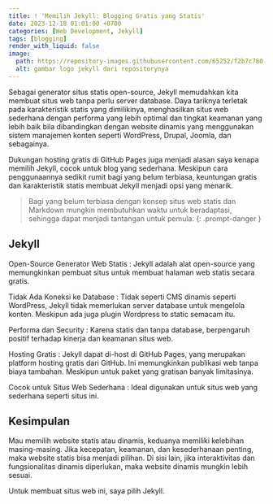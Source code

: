 ```yaml
---
title: ! 'Memilih Jekyll: Blogging Gratis yang Statis'
date: 2023-12-18 01:01:00 +0700
categories: [Web Development, Jekyll]
tags: [blogging]
render_with_liquid: false
image:
  path: https://repository-images.githubusercontent.com/65252/f2b7c780-70b6-11e9-85d2-f4bda8708a2d
  alt: gambar logo jekyll dari repositorynya
---
```


Sebagai generator situs statis open-source, Jekyll memudahkan kita membuat situs web tanpa perlu server database. Daya tariknya terletak pada karakteristik statis yang dimilikinya, menghasilkan situs web sederhana dengan performa yang lebih optimal dan tingkat keamanan yang lebih baik bila dibandingkan dengan website dinamis yang menggunakan sistem manajemen konten seperti WordPress, Drupal, Joomla, dan sebagainya. 

Dukungan hosting gratis di GitHub Pages juga menjadi alasan saya kenapa memilih Jekyll, cocok untuk blog yang sederhana. Meskipun cara penggunaannya sedikit rumit bagi yang belum terbiasa, keuntungan gratis dan karakteristik statis membuat Jekyll menjadi opsi yang menarik.

> Bagi yang belum terbiasa dengan konsep situs web statis dan Markdown mungkin membutuhkan waktu untuk beradaptasi, sehingga dapat menjadi tantangan untuk pemula.
{: .prompt-danger }

## Jekyll

Open-Source Generator Web Statis
: Jekyll adalah alat open-source yang memungkinkan pembuat situs untuk membuat halaman web statis secara gratis.

Tidak Ada Koneksi ke Database
: Tidak seperti CMS dinamis seperti WordPress, Jekyll tidak memerlukan server database untuk mengelola konten. Meskipun ada juga plugin Wordpress to static semacam itu.

Performa dan Security
: Karena statis dan tanpa database, berpengaruh positif terhadap kinerja dan keamanan situs web.

Hosting Gratis
: Jekyll dapat di-host di GitHub Pages, yang merupakan platform hosting gratis dari GitHub. Ini memungkinkan publikasi web tanpa biaya tambahan. Meskipun untuk paket yang gratisan banyak limitasinya.

Cocok untuk Situs Web Sederhana
: Ideal digunakan untuk situs web yang sederhana seperti situs ini.

## Kesimpulan

Mau memilih website statis atau dinamis, keduanya memiliki kelebihan masing-masing. Jika kecepatan, keamanan, dan kesederhanaan penting, maka website statis bisa menjadi pilihan. Di sisi lain, jika interaktivitas dan fungsionalitas dinamis diperlukan, maka website dinamis mungkin lebih sesuai.

Untuk membuat situs web ini, saya pilih Jekyll.